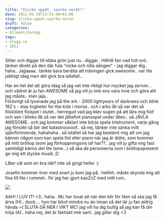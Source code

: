 ```yaml
---
title: "Slicka uppåt, sparka neråt!"
date: 2011-05-19T13:55:40+01:00
slug: slicka-uppat-sparka-nerat
draft: false
categories:
- Allmänt/Vardag
tags:
- blogg.se
- 2011
---
```

Sitter och diggar till ebba grön just nu.. diggar.. HAHA fan vad fult ord.. tänker direkt på den där fula "nicke och nilla sången" - jag diggar dig.. haha.. Jajjaaaa.. tänkte bara berätta att träningen gick awesome.. var lite jobbigt idag men det gick bra iallafall...  
  
Har en hel del att göra idag så jag vet inte riktigt hur mycket jag skriver... och vädret är ju fan AWESOME så jag vill ju inte ens vara inne och göra allt jag måste.. men jaja..  
Förövrigt så lyssnade jag på the ark - 2000 lightyears of darkness och blink 182's - stay togheter for the kids i morse.. och i arks låt så var det så fiiiiiiiiiiiint fiolspel i slutet.. herregud vad jag blev sugen på att lära mig fiol! och sen i blinks låt så var det jättefint pianospel under låten.. så JÄVLA AWESOME.. och jag kommer såklart inte börja spela intstrument, varje gång jag försökt så blir det katastrooooof.. så nej, tänker inte sänka mitt självförtroende, hahahaha.. så istället så har jag bestämt mig att om jag känner någon som kan spela fiol eller piano när jag är äldre, som kommer på mitt bröllop (som jag förhoppningsvis iaf har??.. jag vill ju gifta mig fast samtidigt känns det lite lame...) så ska de personerna som i bröllopspresent ge mig ett stycke musik ;D  
  
Låter väl som en bra idé? inte så girigt heller :)  
  
Josefin kommer över med snart ju kom jag på.. hehhh. måste skynda mig att fixa till lite i rummet.. för jag har gjort kaoZzZ med mitt rum..  
  
  
![](/assets/images/blogg.se/dsc05811_148607664.jpg)  
  
  
AAH! I LUV IT! <3.. haha.. Mc har lovat att när den blir för liten så ska jag få ärva (H).. dock.... hon har blivit mindre nu än innan så det lär ju fan aldrig hända =( SLUTA GÅ NER I VIKT MC! jag vill ha dig bullig så jag kan få din tröja (A).. haha nej, det är faktiskt inte sant.. jag gillar dig <3